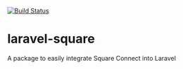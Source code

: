[![Build
Status](https://travis-ci.org/iamface/laravel-square.svg?branch=master)](https://travis-ci.org/iamface/laravel-square)

# laravel-square
A package to easily integrate Square Connect into Laravel
